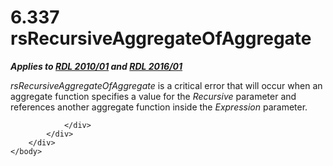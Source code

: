 <html dir="LTR" xmlns:mshelp="http://msdn.microsoft.com/mshelp" xmlns:ddue="http://ddue.schemas.microsoft.com/authoring/2003/5" xmlns:xlink="http://www.w3.org/1999/xlink" xmlns:tool="http://www.microsoft.com/tooltip">
    <head>
        <meta http-equiv="Content-Type" content="text/html; CHARSET=utf-8"></meta>
        <meta name="save" content="history"></meta>
        <title>6.337 rsRecursiveAggregateOfAggregate</title>
        <xml>
            <mshelp:toctitle title="6.337 rsRecursiveAggregateOfAggregate"></mshelp:toctitle>
            <mshelp:rltitle title="[MS-RDL]: rsRecursiveAggregateOfAggregate"></mshelp:rltitle>
            <mshelp:keyword index="A" term="ad1e12e8-e87e-42bc-8693-b4fdda357e56"></mshelp:keyword>
            <mshelp:attr name="DCSext.ContentType" value="open specification"></mshelp:attr>
            <mshelp:attr name="AssetID" value="ad1e12e8-e87e-42bc-8693-b4fdda357e56"></mshelp:attr>
            <mshelp:attr name="TopicType" value="kbRef"></mshelp:attr>
            <mshelp:attr name="DCSext.Title" value="[MS-RDL]: rsRecursiveAggregateOfAggregate" />
        </xml>
    </head>
    <body>
        <div id="header">
            <h1 class="heading">6.337 rsRecursiveAggregateOfAggregate</h1>
        </div>
        <div id="mainSection">
            <div id="mainBody">
                <div id="allHistory" class="saveHistory"></div>
                <div id="sectionSection0" class="section" name="collapseableSection">
                    

<p><b><i>Applies to </i></b><a href="3428e690-a348-4ec7-8a6a-8efb42d2cdee.htm"><b><i>RDL 2010/01</i></b></a><b><i>
and </i></b><a href="52ce3983-2bfc-4e72-9359-42aaf5fe4509.htm"><b><i>RDL 2016/01</i></b></a></p>

<p><i>rsRecursiveAggregateOfAggregate</i> is a critical error
that will occur when an aggregate function specifies a value for the <i>Recursive</i>
parameter and references another aggregate function inside the <i>Expression</i>
parameter.</p>


                </div>
            </div>
        </div>
    </body>
</html>